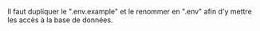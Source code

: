 Il faut dupliquer le ".env.example" et le renommer en ".env" afin d'y mettre les accès à la base de données.

